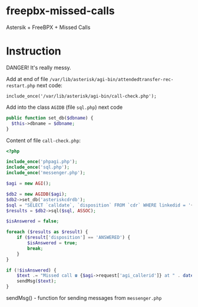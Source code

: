 # freepbx-missed-calls
Astersik + FreeBPX + Missed Calls

# Instruction
DANGER! It's really messy.

Add at end of file `/var/lib/asterisk/agi-bin/attendedtransfer-rec-restart.php` next code:

`include_once('/var/lib/asterisk/agi-bin/call-check.php');`

Add into the class `AGIDB` (file `sql.php`) next code
```php
public function set_db($dbname) {
  $this->dbname = $dbname;
}
```

Content of file `call-check.php`:
```php
<?php

include_once('phpagi.php');
include_once('sql.php');
include_once('messenger.php');

$agi = new AGI();

$db2 = new AGIDB($agi);
$db2->set_db('asteriskcdrdb');
$sql = "SELECT `calldate`, `disposition` FROM `cdr` WHERE linkedid = '{$agi->request['agi_uniqueid']}' AND `src` = '{$agi->request['agi_callerid']}' and lastapp = 'Dial' GROUP BY `disposition` ORDER BY `calldate` DESC;";
$results = $db2->sql($sql, ASSOC);

$isAnswered = false;

foreach ($results as $result) {
	if ($result['disposition'] == 'ANSWERED') {
		$isAnswered = true;
		break;
	}
}

if (!$isAnswered) {
	$text .= "Missed call ☎️ {$agi->request['agi_callerid']} at " . date('H:i:s') . "\nCallback!"; # $result['calldate'] - nope
	sendMsg($text);
}
```

sendMsg() - function for sending messages from `messenger.php`
